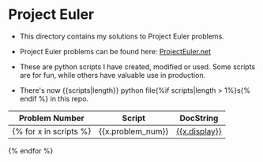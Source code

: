 # Project Euler #

* This directory contains my solutions to Project Euler problems.

* Project Euler problems can be found here:
[ProjectEuler.net](https://projecteuler.net/archives)

* These are python scripts I have created, modified or used. Some scripts are for fun, while others have valuable use in production.

* There's now {{scripts|length}} python file{%if scripts|length > 1%}s{% endif %} in this repo.

| Problem Number  | Script  | DocString |
| ------------- | ------------- | ------------- |
{% for x in scripts %}|{{x.problem_num}}|<a href="./src/{{x.name}}">{{x.display}}</a>|{{x.docstring}}|
{% endfor %}
